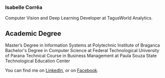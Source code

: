 ### Isabelle Corrêa

Computer Vision and Deep Learning Developer at TagusWorld Analytics.

## Academic Degree
Master’s Degree in Information Systems at Polytechnic Institute of Braganca
Bachelor's Degree in Computer Science at Federal Technological University of Parana
Technical Course in Business Management at Paula Souza State Technological Education Center


<!-- Actual text -->

You can find me on [LinkedIn][2], or on [Facebook][1].

<!-- Links to your social media accounts -->

[1]: https://www.facebook.com/isabellemcorrea/
[2]: https://www.linkedin.com/in/isabelle-corrêa-854285172/


<!--
**Isaryll/Isaryll** is a ✨ _special_ ✨ repository because its `README.md` (this file) appears on your GitHub profile.
